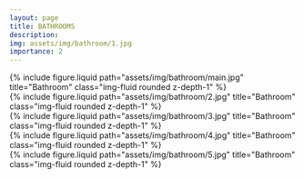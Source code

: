 ```yaml
---
layout: page
title: BATHROOMS
description:
img: assets/img/bathroom/1.jpg
importance: 2
---
```


<div class="row">
    <div class="col-sm mt-3 mt-md-0">
        {% include figure.liquid path="assets/img/bathroom/main.jpg" title="Bathroom" class="img-fluid rounded z-depth-1" %}
    </div>
    <div class="col-sm mt-3 mt-md-0">
        {% include figure.liquid path="assets/img/bathroom/2.jpg" title="Bathroom" class="img-fluid rounded z-depth-1" %}
    </div>
</div>

<div class="row">
    <div class="col-sm mt-3 mt-md-0">
        {% include figure.liquid path="assets/img/bathroom/3.jpg" title="Bathroom" class="img-fluid rounded z-depth-1" %}
    </div>
    <div class="col-sm mt-3 mt-md-0">
        {% include figure.liquid path="assets/img/bathroom/4.jpg" title="Bathroom" class="img-fluid rounded z-depth-1" %}
    </div>
    <div class="col-sm mt-3 mt-md-0">
        {% include figure.liquid path="assets/img/bathroom/5.jpg" title="Bathroom" class="img-fluid rounded z-depth-1" %}
    </div>
</div>

